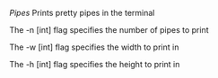 *Pipes*
Prints pretty pipes in the terminal

The -n [int] flag specifies the number of pipes to print

The -w [int] flag specifies the width to print in

The -h [int] flag specifies the height to print in